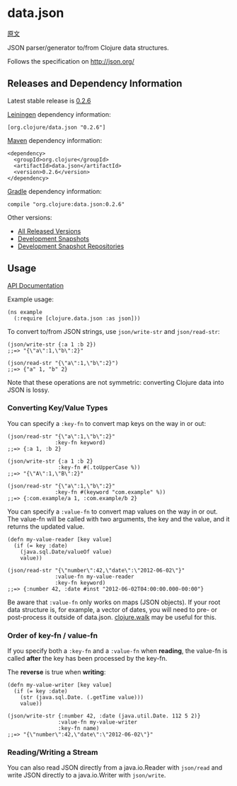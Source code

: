 # data.json

[原文](https://github.com/clojure/data.json)

JSON parser/generator to/from Clojure data structures.

Follows the specification on <http://json.org/>

## Releases and Dependency Information

Latest stable release is [0.2.6](https://github.com/clojure/data.json/tree/data.json-0.2.6)

[Leiningen](http://leiningen.org/) dependency information:

```
[org.clojure/data.json "0.2.6"]

```

[Maven](http://maven.apache.org/) dependency information:

```
<dependency>
  <groupId>org.clojure</groupId>
  <artifactId>data.json</artifactId>
  <version>0.2.6</version>
</dependency>

```

[Gradle](http://www.gradle.org/) dependency information:

```
compile "org.clojure:data.json:0.2.6"

```

Other versions:

- [All Released Versions](http://search.maven.org/#search%7Cgav%7C1%7Cg%3A%22org.clojure%22%20AND%20a%3A%22data.json%22)
- [Development Snapshots](https://oss.sonatype.org/index.html#nexus-search;gav%7Eorg.clojure%7Edata.json%7E%7E%7E)
- [Development Snapshot Repositories](http://dev.clojure.org/display/doc/Maven+Settings+and+Repositories)

## Usage

[API Documentation](http://clojure.github.com/data.json/)

Example usage:

```
(ns example
  (:require [clojure.data.json :as json]))

```

To convert to/from JSON strings, use `json/write-str` and `json/read-str`:

```
(json/write-str {:a 1 :b 2})
;;=> "{\"a\":1,\"b\":2}"

(json/read-str "{\"a\":1,\"b\":2}")
;;=> {"a" 1, "b" 2}

```

Note that these operations are not symmetric: converting Clojure data into JSON is lossy.

### Converting Key/Value Types

You can specify a `:key-fn` to convert map keys on the way in or out:

```
(json/read-str "{\"a\":1,\"b\":2}"
               :key-fn keyword)
;;=> {:a 1, :b 2}

(json/write-str {:a 1 :b 2}
                :key-fn #(.toUpperCase %))
;;=> "{\"A\":1,\"B\":2}"

(json/read-str "{\"a\":1,\"b\":2}"
               :key-fn #(keyword "com.example" %))
;;=> {:com.example/a 1, :com.example/b 2}

```

You can specify a `:value-fn` to convert map values on the way in or out. The value-fn will be called with two arguments, the key and the value, and it returns the updated value.

```
(defn my-value-reader [key value]
  (if (= key :date)
    (java.sql.Date/valueOf value)
    value))

(json/read-str "{\"number\":42,\"date\":\"2012-06-02\"}"
               :value-fn my-value-reader
               :key-fn keyword) 
;;=> {:number 42, :date #inst "2012-06-02T04:00:00.000-00:00"}

```

Be aware that `:value-fn` only works on maps (JSON objects). If your root data structure is, for example, a vector of dates, you will need to pre- or post-process it outside of data.json. [clojure.walk](http://clojure.github.io/clojure/clojure.walk-api.html) may be useful for this.

### Order of key-fn / value-fn

If you specify both a `:key-fn` and a `:value-fn` when **reading**, the value-fn is called **after** the key has been processed by the key-fn.

The **reverse** is true when **writing**:

```
(defn my-value-writer [key value]
  (if (= key :date)
    (str (java.sql.Date. (.getTime value)))
    value))

(json/write-str {:number 42, :date (java.util.Date. 112 5 2)}
                :value-fn my-value-writer
                :key-fn name) 
;;=> "{\"number\":42,\"date\":\"2012-06-02\"}"

```

### Reading/Writing a Stream

You can also read JSON directly from a java.io.Reader with `json/read` and write JSON directly to a java.io.Writer with `json/write`.

### 